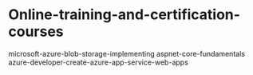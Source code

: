 # Online-training-and-certification-courses

microsoft-azure-blob-storage-implementing
aspnet-core-fundamentals
azure-developer-create-azure-app-service-web-apps
